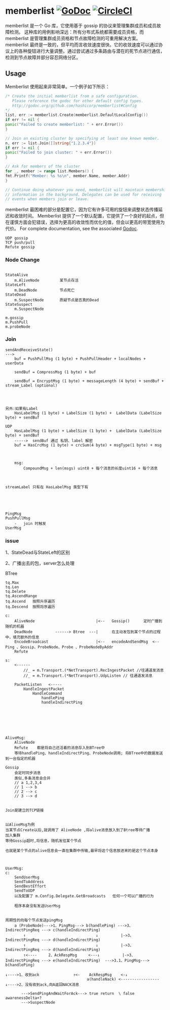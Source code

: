 # memberlist [![GoDoc](https://godoc.org/github.com/hashicorp/memberlist?status.png)](https://godoc.org/github.com/hashicorp/memberlist) [![CircleCI](https://circleci.com/gh/hashicorp/memberlist.svg?style=svg)](https://circleci.com/gh/hashicorp/memberlist)

memberlist 是一个 Go 库，它使用基于 gossip 的协议来管理集群成员和成员故障检测。 这种库的用例影响深远：所有分布式系统都需要成员资格，而 memberlist 是管理集群成员资格和节点故障检测的可重用解决方案。
memberlist 最终是一致的，但平均而言收敛速度很快。它的收敛速度可以通过协议上的各种旋钮进行大量调整。通过尝试通过多条路由与潜在的死节点进行通信，检测到节点故障并部分容忍网络分区。

## Usage

Memberlist 使用起来非常简单。一个例子如下所示：

```go
/* Create the initial memberlist from a safe configuration.
   Please reference the godoc for other default config types.
   http://godoc.org/github.com/hashicorp/memberlist#Config
*/
list, err := memberlist.Create(memberlist.DefaultLocalConfig())
if err != nil {
panic("Failed to create memberlist: " + err.Error())
}

// Join an existing cluster by specifying at least one known member.
n, err := list.Join([]string{"1.2.3.4"})
if err != nil {
panic("Failed to join cluster: " + err.Error())
}

// Ask for members of the cluster
for _, member := range list.Members() {
fmt.Printf("Member: %s %s\n", member.Name, member.Addr)
}

// Continue doing whatever you need, memberlist will maintain membership
// information in the background. Delegates can be used for receiving
// events when members join or leave.
```

memberlist 最困难的部分是配置它，因为它有许多可用的旋钮来调整状态传播延迟和收敛时间。 Memberlist
提供了一个默认配置，它提供了一个良好的起点，但在谨慎方面会犯错误，选择为更高的收敛性而优化的值，但会以更高的带宽使用为代价。 For complete documentation, see the
associated [Godoc](http://godoc.org/github.com/hashicorp/memberlist).

``` 
UDP gossip 
TCP push/pull
Refute gossip
```

### Node Change

```

StateAlive 
    m.AliveNode         某节点存活
StateLeft
    m.DeadNode          节点死亡
StateDead
    m.SuspectNode       质疑节点是否真的Dead
StateSuspect
    m.SuspectNode

```

```
m.gossip
m.PushPull
m.probeNode
```

### Join

```
sendAndReceiveState()
---> 
    buf = PushPullMsg (1 byte) + PushPullHeader + localNodes + userData
    
    sendBuf = CompressMsg (1 byte) + buf
    
    sendBuf = EncryptMsg (1 byte) + messageLength (4 byte) + sendBuf + stream_Label (optional)
    
            
    
    
另外:如果有Label
    HasLabelMsg (1 byte) + LabelSize (1 byte) +  LabelData (LabelSize byte) + sendBuf
    
UDP 
    HasLabelMsg (1 byte) + LabelSize (1 byte) +  LabelData (LabelSize byte) + sendBuf
    ----->  sendBuf 通过 私钥、label 解密
    buf = HasCrcMsg (1 byte) + crcSum(4 byte) + msgType(1 byte) + msg
    
    
    
    msg:
        CompoundMsg + len(msgs) uint8 + 每个消息的长度uint16 + 每个消息
    
    
```

```
streamLabel 只有在 HasLabelMsg 类型下有





PingMsg
PushPullMsg
    -   join 时触发
UserMsg
```

### issue

1、StateDead与StateLeft的区别

2、广播出去的包，server怎么处理

BTree

```
tq.Max
tq.Len
tq.Delete
tq.AscendRange
tq.Ascend   按照升序遍历
tq.Descend  按照将序遍历

```

``` Broadcast
c:
    AliveNode                           |<--   Gossip()      定时广播到随机的机器
    DeadNode          ------> Btree  ---|      在主动发包到某个节点的过程中，填充额外的信息
    EncodeBroadcast                     |<--   encodeAndSendMsg  <--  Ping 、Gossip、ProbeNode、Probe 、ProbeNodeByAddr
    Refute

s:
    <------
        //_ = m.Transport.(*NetTransport).RecIngestPacket //往通道发消息
        //_ = m.Transport.(*NetTransport).UdpListen // 往通道发消息
			
    PacketListen   <-----
        HandleIngestPacket
            HandleCommand
                handlePing
                handleIndirectPing
                
    

    
    
    
    
AliveMsg:
    AliveNode  
    Refute    都是将自己还活着的消息存入到BTree中
    等待handlePing、handleIndirectPing、ProbeNode调用; 将BTree中的数据发送到一台指定的机器
    
Gossip
    会定时同步消息
    类似,多条消息会合并
    // a 1,2,3,4
	// 1 --> b
	// 2 --> c
	// 3 --> d
    

Join是建立的TCP链接


以AliveMsg为例
当某节点Create以后,就调用了 AliveNode ,将alive消息放入到了Btree等待广播
加入集群
等待Gossip超时,将信息，随机发往某个节点

也就是某个节点的alive信息会一直在集群中传输,最早将这个信息放进来的是这个节点本身



UserMsg:
c:
    SendUserMsg
    SendToAddress
    SendBestEffort
    SendToUDP
    以及配置了 m.Config.Delegate.GetBroadcasts   任何一个可以广播的行为
    
    程序本身没有发送UserMsg


周期性的向每个节点发送pingMsg
    a (ProbeNode)--->1、PingMsg---> b(handlePing) --->3、IndirectPingReq ---> c(handleIndirectPing)
        ↑                               ↓          |->3、IndirectPingReq ---> d(handleIndirectPing)
        ↑                               ↓          |->3、IndirectPingReq ---> d(handleIndirectPing)
        ↑<----     2、AckRespMsg     <---↓          |->3、IndirectPingReq ---> e(handleIndirectPing)  --->3.1、PingMsg---> b(handlePing) 
                                                                         ↓---->1、收到ack               ↑<-    AckRespMsg    <-↓
                                    a(handleNack) <-----------------     ↓---->2、没有收到ack,向A返回NACK消息      
                                             
       --->SendPingAndWaitForAck---> true return  \ false awarenessDelta+?    
       --->SuspectNode

```